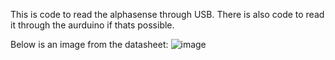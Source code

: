 This is code to read the alphasense through USB. There is also code to read it through the aurduino if thats possible.



Below is an image from the datasheet:
![image](https://github.com/MOVEUAS/Sensor_Code/assets/117048000/1c60443e-5b40-4c41-8a4c-d5d731657155)

